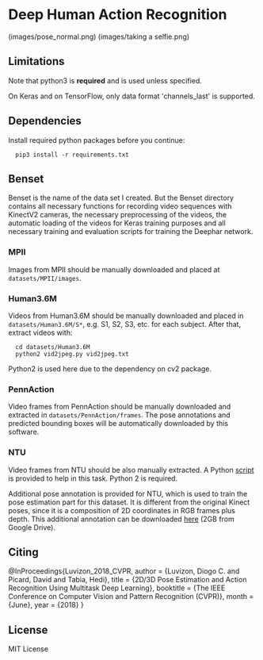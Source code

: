 # Deep Human Action Recognition

(images/pose_normal.png)
(images/taking a selfie.png)

## Limitations

Note that python3 is **required** and is used unless specified.

On Keras and on TensorFlow, only data format 'channels_last' is supported.

## Dependencies

Install required python packages before you continue:
```
  pip3 install -r requirements.txt
```

## Benset

Benset is the name of the data set I created. But the Benset directory contains all necessary functions for recording video sequences with KinectV2 cameras, the necessary preprocessing of the videos, the automatic loading of the videos for Keras training purposes and all necessary training and evaluation scripts for training the Deephar network.

### MPII

Images from MPII should be manually downloaded and placed
at `datasets/MPII/images`.

### Human3.6M

Videos from Human3.6M should be manually downloaded and placed
in `datasets/Human3.6M/S*`, e.g. S1, S2, S3, etc. for each subject.
After that, extract videos with:
```
  cd datasets/Human3.6M
  python2 vid2jpeg.py vid2jpeg.txt
```
Python2 is used here due to the dependency on cv2 package.

### PennAction

Video frames from PennAction should be manually downloaded and extracted
in `datasets/PennAction/frames`. The pose annotations and predicted bounding
boxes will be automatically downloaded by this software.

### NTU

Video frames from NTU should be also manually extracted.
A Python [script](datasets/NTU/extract-resize-videos.py) is provided to help in
this task. Python 2 is required.

Additional pose annotation is provided for NTU, which is used to train the pose
estimation part for this dataset. It is different from the original Kinect
poses, since it is a composition of 2D coordinates in RGB frames plus depth.
This additional annotation can be downloaded
[here](https://drive.google.com/open?id=1eTJPb8q2XCRK8NEC4h17p17JW2DDNwjG)
(2GB from Google Drive).


## Citing

@InProceedings{Luvizon_2018_CVPR,
  author = {Luvizon, Diogo C. and Picard, David and Tabia, Hedi},
  title = {2D/3D Pose Estimation and Action Recognition Using Multitask Deep Learning},
  booktitle = {The IEEE Conference on Computer Vision and Pattern Recognition (CVPR)},
  month = {June},
  year = {2018}
}


## License

MIT License

